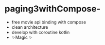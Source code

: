 # paging3withCompose-
- free movie api binding with compose 
- clean architecture
- develop with coroutine kotlin 
- ✨Magic ✨
